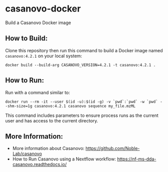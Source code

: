 # casanovo-docker
Build a Casanovo Docker image

## How to Build:
Clone this repository then run this command to build a Docker image named `casanovo:4.2.1` on your local system:

`docker build --build-arg CASANOVO_VERSION=4.2.1 -t casanovo:4.2.1 .`

## How to Run:
Run with a command similar to:

```
docker run --rm -it --user $(id -u):$(id -g) -v `pwd`:`pwd` -w `pwd` --shm-size=1g casanovo:4.2.1 casanovo sequence my_file.mzML
```

This command includes parameters to ensure process runs as the current user and has access to the current directory.

## More Information:

- More information about Casanovo: https://github.com/Noble-Lab/casanovo
- How to Run Casanovo using a Nextflow workflow: https://nf-ms-dda-casanovo.readthedocs.io/
